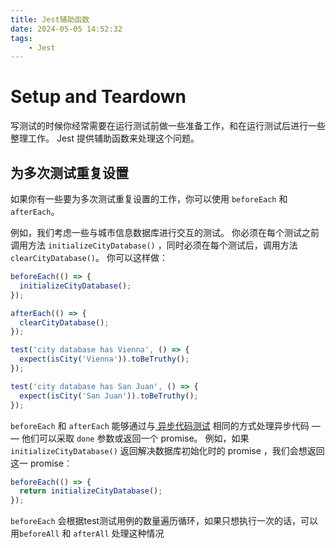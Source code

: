 ```yaml
---
title: Jest辅助函数
date: 2024-05-05 14:52:32
tags:
	- Jest
---
```

# Setup and Teardown

写测试的时候你经常需要在运行测试前做一些准备工作，和在运行测试后进行一些整理工作。 Jest 提供辅助函数来处理这个问题。

## 为多次测试重复设置

如果你有一些要为多次测试重复设置的工作，你可以使用 `beforeEach` 和 `afterEach`。

例如，我们考虑一些与城市信息数据库进行交互的测试。 你必须在每个测试之前调用方法 `initializeCityDatabase()` ，同时必须在每个测试后，调用方法 `clearCityDatabase()`。 你可以这样做：

```js
beforeEach(() => {
  initializeCityDatabase();
});

afterEach(() => {
  clearCityDatabase();
});

test('city database has Vienna', () => {
  expect(isCity('Vienna')).toBeTruthy();
});

test('city database has San Juan', () => {
  expect(isCity('San Juan')).toBeTruthy();
});
```

`beforeEach` 和 `afterEach` 能够通过与[ 异步代码测试](https://jestjs.io/docs/zh-Hans/asynchronous) 相同的方式处理异步代码 — — 他们可以采取 `done` 参数或返回一个 promise。 例如，如果 `initializeCityDatabase()` 返回解决数据库初始化时的 promise ，我们会想返回这一 promise︰

```js
beforeEach(() => {
  return initializeCityDatabase();
});
```

`beforeEach` 会根据test测试用例的数量遍历循环，如果只想执行一次的话，可以用`beforeAll` 和 `afterAll` 处理这种情况